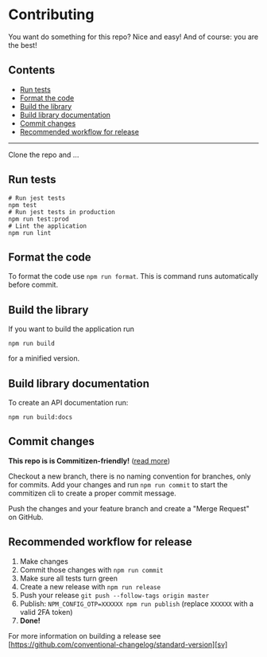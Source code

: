 # Contributing

You want do something for this repo? Nice and easy! And of course: you
are the best!

## Contents

-   [Run tests](#run-tests)
-   [Format the code](#format-the-code)
-   [Build the library](#build-the-library)
-   [Build library documentation](#build-library-documentation)
-   [Commit changes](#commit-changes)
-   [Recommended workflow for release](#recommended-workflow-for-release)

---

Clone the repo and ...

## Run tests

```shell
# Run jest tests
npm test
# Run jest tests in production
npm run test:prod
# Lint the application
npm run lint
```

## Format the code

To format the code use `npm run format`. This is command runs automatically before commit.

## Build the library

If you want to build the application run

```shell
npm run build
```

for a minified version.

## Build library documentation

To create an API documentation run:

```shell
npm run build:docs
```

## Commit changes

**This repo is is Commitizen-friendly!** ([read more][czcli])

Checkout a new branch, there is no naming convention for branches, only for commits. Add your changes and run `npm run commit` to start the commitizen cli to create a proper commit message.

Push the changes and your feature branch and create a "Merge Request" on GitHub.

## Recommended workflow for release

1.  Make changes
2.  Commit those changes with `npm run commit`
3.  Make sure all tests turn green
4.  Create a new release with `npm run release`
5.  Push your release `git push --follow-tags origin master`
6.  Publish: `NPM_CONFIG_OTP=XXXXXX npm run publish` (replace `XXXXXX` with a valid 2FA token)
7.  **Done!**

For more information on building a release see [https://github.com/conventional-changelog/standard-version][sv]

[czcli]: http://commitizen.github.io/cz-cli/
[sv]: https://github.com/conventional-changelog/standard-version
[karma]: https://karma-runner.github.io/1.0/index.html
